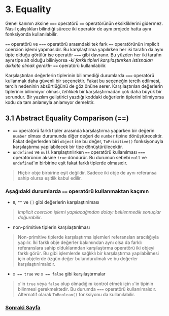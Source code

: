 # 3. Equality

Genel kanının aksine `===` operatörü `==` operatörünün eksikliklerini gidermez. Nasıl çalıştıkları bilindiği sürece iki operatör de aynı projede hatta aynı fonksiyonda kullanılabilir.

`==` operatörü ve `===` operatörü arasındaki tek fark `==` operatörünün implicit coercion işlemi yapmasıdır. Bu karşılaştırma yapılırken her iki tarafın da aynı tipte olduğu görülür ise operatör `===` gibi davranır. Bu yüzden her iki tarafın aynı tipe ait olduğu biliniyorsa -*ki farklı tipleri karşılaştırırken istisnaları dikkate almak gerekli*- `==` operatörü kullanılabilir.

Karşılaştırılan değerlerin tiplerinin bilinmediği durumlarda `===` operatörü kullanmak daha güvenli bir seçenektir. Fakat bu seçeneğin tercih edilmesi, tercih nedeninin absürtlüğünü de göz önüne serer. Karşılaştırılan değerlerin tiplerinin bilinmiyor olması, *tehlikeli* bir karşılaştırmadan çok daha büyük bir sorundur. Bir yazılım geliştirici yazdığı koddaki değerlerin tiplerini bilmiyorsa kodu da tam anlamıyla anlamıyor demektir.

## 3.1 Abstract Equality Comparison (==)

- `==` operatörü farklı tipler arasında karşılaştırma yaparken bir değerin `number` olması durumunda diğer değeri de `number` tipine dönüştürecektir. Fakat değerlerden biri `object` ise bu değer, `ToPrimitive()` fonksiyonuyla karşılaştırma yapılabilecek bir tipe dönüştürülecektir.
- `undefined` ve `null` karşılaştırılırken `==` operatörü kullanılması `===` operatörünün aksine `true` döndürür. Bu durumun sebebi `null` ve `undefined`'ın birbirine eşit fakat farklı tiplerde olmasıdır.

> Hiçbir obje birbirine eşit değildir. Sadece iki obje de aynı referansa sahip olursa eşitlik kabul edilir.

### Aşağıdaki durumlarda `==` operatörü kullanmaktan kaçının

- `0`, `""` ve `[]` gibi değerlerin karşılaştırılması

> *Implicit coercion işlemi yapılacağından dolayı beklenmedik sonuçlar doğurabilir*.

- non-primitive tiplerin karşılaştırılması

> Non-primitive tiplerde karşılaştırma işlemleri referansları aracılığıyla yapılır. İki farklı obje değerler bakımından aynı olsa da farklı referanslara sahip olduklarından karşılaştırma operatörü iki objeyi farklı görür.  Bu gibi işlemlerde sağlıklı bir karşılaştırma yapılabilmesi için objelerde özgün değer bulundurulmalı ve bu değerler karşılaştırılmalıdır.

- `x == true` ve `x == false` gibi karşılaştırmalar

> `x`'in `true` veya `false` olup olmadığını kontrol etmek için `x`'in tipinin bilinmesi gerekmektedir. Bu durumda `===` operatörü kullanılmalıdır. Alternatif olarak `ToBoolean()` fonksiyonu da kullanılabilir.

### [Sonraki Sayfa](./4_SCOPE.md)
